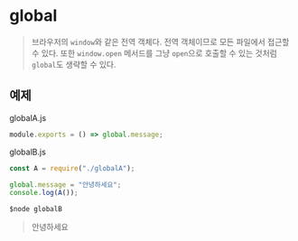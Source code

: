 # global

> 브라우저의 `window`와 같은 전역 객체다. 전역 객체이므로 모든 파일에서 접근할 수 있다. 또한 `window.open` 메서드를 그냥 `open`으로 호출할 수 있는 것처럼 `global`도 생략할 수 있다.

## 예제

globalA.js

```js
module.exports = () => global.message;
```

globalB.js

```js
const A = require("./globalA");

global.message = "안녕하세요";
console.log(A());
```

`$node globalB`

> 안녕하세요
